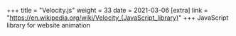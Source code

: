 +++
title = "Velocity.js"
weight = 33
date = 2021-03-06
[extra]
link = "https://en.wikipedia.org/wiki/Velocity_(JavaScript_library)"
+++
JavaScript library for website animation

